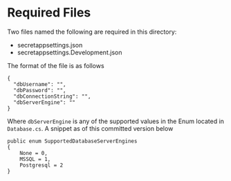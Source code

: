 # Required Files

Two files named the following are required in this directory:
* secretappsettings.json
* secretappsettings.Development.json

The format of the file is as follows
```
{
  "dbUsername": "",
  "dbPassword": "",
  "dbConnectionString": "",
  "dbServerEngine": ""
}
```

Where `dbServerEngine` is any of the supported values in the Enum located in `Database.cs`. A snippet as of this committed version below
```
public enum SupportedDatabaseServerEngines
{
    None = 0,
    MSSQL = 1,
    Postgresql = 2
}
```